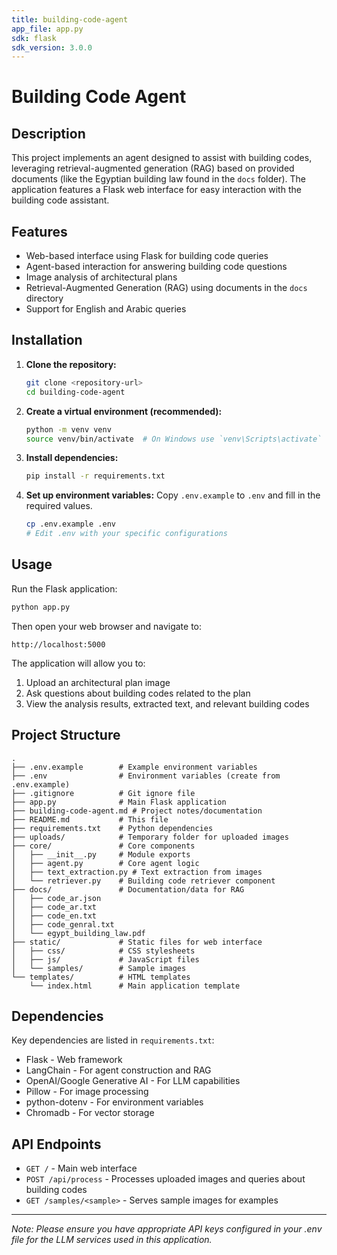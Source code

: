 ```yaml
---
title: building-code-agent
app_file: app.py
sdk: flask
sdk_version: 3.0.0
---
```

# Building Code Agent

## Description

This project implements an agent designed to assist with building codes, leveraging retrieval-augmented generation (RAG) based on provided documents (like the Egyptian building law found in the `docs` folder). The application features a Flask web interface for easy interaction with the building code assistant.

## Features

*   Web-based interface using Flask for building code queries
*   Agent-based interaction for answering building code questions
*   Image analysis of architectural plans
*   Retrieval-Augmented Generation (RAG) using documents in the `docs` directory
*   Support for English and Arabic queries

## Installation

1.  **Clone the repository:**
    ```bash
    git clone <repository-url>
    cd building-code-agent
    ```
2.  **Create a virtual environment (recommended):**
    ```bash
    python -m venv venv
    source venv/bin/activate  # On Windows use `venv\Scripts\activate`
    ```
3.  **Install dependencies:**
    ```bash
    pip install -r requirements.txt
    ```
4.  **Set up environment variables:**
    Copy `.env.example` to `.env` and fill in the required values.
    ```bash
    cp .env.example .env
    # Edit .env with your specific configurations
    ```

## Usage

Run the Flask application:

```bash
python app.py
```

Then open your web browser and navigate to:
```
http://localhost:5000
```

The application will allow you to:
1. Upload an architectural plan image
2. Ask questions about building codes related to the plan
3. View the analysis results, extracted text, and relevant building codes

## Project Structure

```
.
├── .env.example        # Example environment variables
├── .env                # Environment variables (create from .env.example)
├── .gitignore          # Git ignore file
├── app.py              # Main Flask application
├── building-code-agent.md # Project notes/documentation
├── README.md           # This file
├── requirements.txt    # Python dependencies
├── uploads/            # Temporary folder for uploaded images
├── core/               # Core components
│   ├── __init__.py     # Module exports
│   ├── agent.py        # Core agent logic
│   ├── text_extraction.py # Text extraction from images
│   └── retriever.py    # Building code retriever component
├── docs/               # Documentation/data for RAG
│   ├── code_ar.json
│   ├── code_ar.txt
│   ├── code_en.txt
│   ├── code_genral.txt
│   └── egypt_building_law.pdf
├── static/             # Static files for web interface
│   ├── css/            # CSS stylesheets
│   ├── js/             # JavaScript files
│   └── samples/        # Sample images
└── templates/          # HTML templates
    └── index.html      # Main application template
```

## Dependencies

Key dependencies are listed in `requirements.txt`:
- Flask - Web framework
- LangChain - For agent construction and RAG
- OpenAI/Google Generative AI - For LLM capabilities
- Pillow - For image processing
- python-dotenv - For environment variables
- Chromadb - For vector storage

## API Endpoints

- `GET /` - Main web interface
- `POST /api/process` - Processes uploaded images and queries about building codes
- `GET /samples/<sample>` - Serves sample images for examples

---

*Note: Please ensure you have appropriate API keys configured in your .env file for the LLM services used in this application.*

